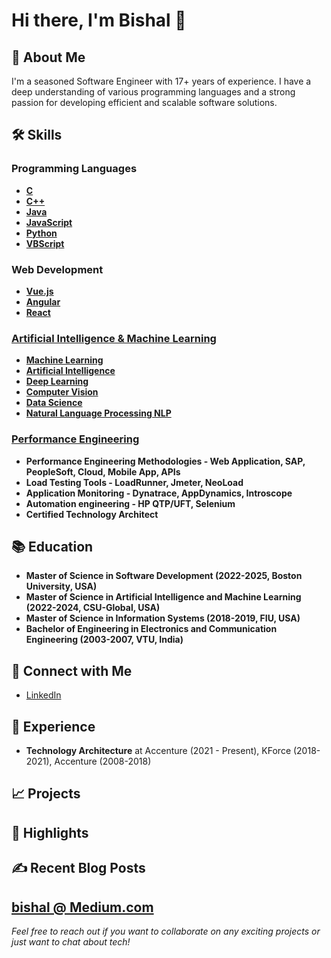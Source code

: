 # Hi there, I'm Bishal 👋

## 🚀 About Me
I'm a seasoned Software Engineer with 17+ years of experience. I have a deep understanding of various programming languages and a strong passion for developing efficient and scalable software solutions. 

## 🛠 Skills

### Programming Languages
- **[C](https://github.com/bishalgoutam/c-programs)**
- **[C++](https://github.com/bishalgoutam/cpp-programs)**
- **[Java](https://github.com/bishalgoutam/java-programs)**
- **[JavaScript](https://github.com/bishalgoutam/javascript-programs)**
- **[Python](https://github.com/bishalgoutam/python-programming)**
- **[VBScript](https://github.com/bishalgoutam/vbscript-programs)**

### Web Development
- **[Vue.js](https://github.com/bishalgoutam/vue-programs)**
- **[Angular](https://github.com/bishalgoutam/angular-programs)**
- **[React](https://github.com/bishalgoutam/react-programs)**

### [Artificial Intelligence & Machine Learning](https://github.com/bishalgoutam/ArtificialIntelligence-MachineLearning-Portfolio)
- **[Machine Learning](https://github.com/bishalgoutam/machine-learning-programs)**
- **[Artificial Intelligence](https://github.com/bishalgoutam/artificial-intelligence-programs)**
- **[Deep Learning](https://github.com/bishalgoutam/deep-learning-programs)**
- **[Computer Vision](https://github.com/bishalgoutam/computer-vision-programs)**
- **[Data Science](https://github.com/bishalgoutam/data-science-programs)**  
- **[Natural Language Processing NLP](https://github.com/bishalgoutam/nlp-programs)**

### [Performance Engineering](https://github.com/bishalgoutam/PerformanceEngineering-Portfolio)
- **Performance Engineering Methodologies - Web Application, SAP, PeopleSoft, Cloud, Mobile App, APIs**
- **Load Testing Tools - LoadRunner, Jmeter, NeoLoad**
- **Application Monitoring - Dynatrace, AppDynamics, Introscope**
- **Automation engineering - HP QTP/UFT, Selenium**
- **Certified Technology Architect**
  
## 📚 Education
- **Master of Science in Software Development (2022-2025, Boston University, USA)**
- **Master of Science in Artificial Intelligence and Machine Learning (2022-2024, CSU-Global, USA)**
- **Master of Science in Information Systems (2018-2019, FIU, USA)**
- **Bachelor of Engineering in Electronics and Communication Engineering (2003-2007, VTU, India)**

## 🔗 Connect with Me
- [LinkedIn](https://www.linkedin.com/in/bishal-goutam-9139451a/)

## 💼 Experience
- **Technology Architecture** at Accenture (2021 - Present), KForce (2018-2021), Accenture (2008-2018)

## 📈 Projects
<!--### [Project Name 1](https://github.com/your-github-username/project1)
Brief description of Project 1.

### [Project Name 2](https://github.com/your-github-username/project2)
Brief description of Project 2.
-->

## 🌟 Highlights


## ✍️ Recent Blog Posts

**[bishal @ Medium.com](https://medium.com/@bishalgoutam3)**
---

*Feel free to reach out if you want to collaborate on any exciting projects or just want to chat about tech!*

